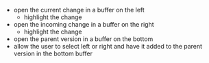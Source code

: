 - open the current change in a buffer on the left
    - highlight the change
- open the incoming change in a buffer on the right
    - highlight the change
- open the parent version in a buffer on the bottom
- allow the user to select left or right and have it added to the parent version in the bottom buffer
